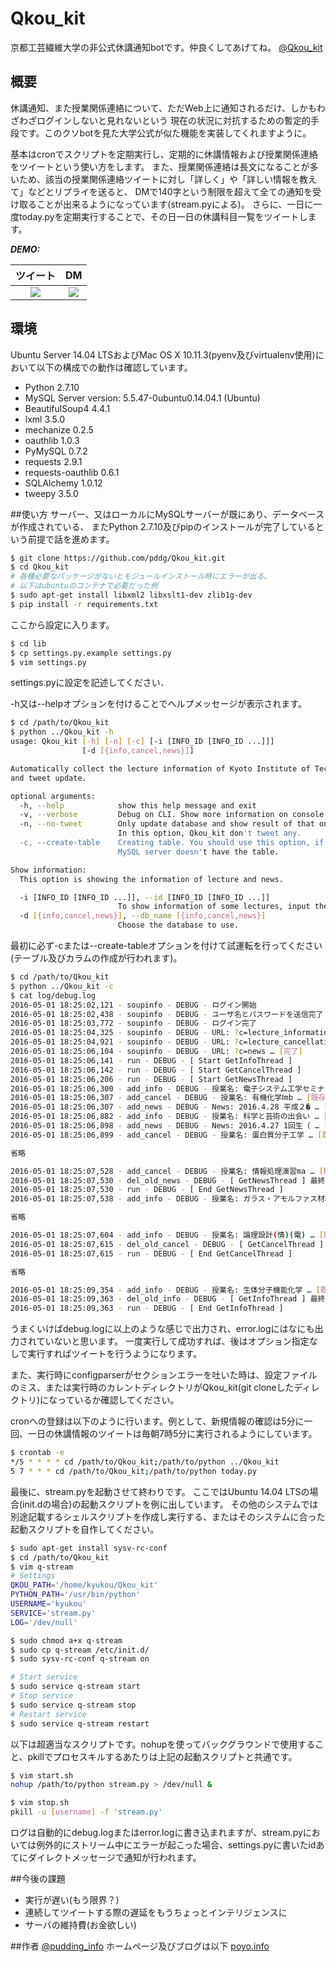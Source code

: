 # Qkou_kit
京都工芸繊維大学の非公式休講通知botです。仲良くしてあげてね。
[@Qkou_kit](https://twitter.com/Qkou_kit)

## 概要
休講通知、また授業関係連絡について、ただWeb上に通知されるだけ、しかもわざわざログインしないと見れないという
現在の状況に対抗するための暫定的手段です。このクソbotを見た大学公式が似た機能を実装してくれますように。

基本はcronでスクリプトを定期実行し、定期的に休講情報および授業関係連絡をツイートという使い方をします。
また、授業関係連絡は長文になることが多いため、該当の授業関係連絡ツイートに対し「詳しく」や「詳しい情報を教えて」などとリプライを送ると、
DMで140字という制限を超えて全ての通知を受け取ることが出来るようになっています(stream.pyによる)。
さらに、一日に一度today.pyを定期実行することで、その日一日の休講科目一覧をツイートします。

***DEMO:***

|ツイート|DM|
|:---:|:---:|
|![](https://raw.github.com/wiki/pddg/Qkou_kit/imgs/スクショ1.png)|![](https://raw.github.com/wiki/pddg/Qkou_kit/imgs/スクショ2.png)|

## 環境
Ubuntu Server 14.04 LTSおよびMac OS X 10.11.3(pyenv及びvirtualenv使用)において以下の構成での動作は確認しています。

* Python 2.7.10
* MySQL Server version: 5.5.47-0ubuntu0.14.04.1 (Ubuntu)
* BeautifulSoup4 4.4.1
* lxml 3.5.0
* mechanize 0.2.5
* oauthlib 1.0.3
* PyMySQL 0.7.2
* requests 2.9.1
* requests-oauthlib 0.6.1
* SQLAlchemy 1.0.12
* tweepy 3.5.0

##使い方
サーバー、又はローカルにMySQLサーバーが既にあり、データベースが作成されている、
またPython 2.7.10及びpipのインストールが完了しているという前提で話を進めます。

```bash
$ git clone https://github.com/pddg/Qkou_kit.git
$ cd Qkou_kit
# 各種必要なパッケージがないとモジュールインストール時にエラーが出る。
# 以下はubuntuのコンテナで必要だった例
$ sudo apt-get install libxml2 libxslt1-dev zlib1g-dev
$ pip install -r requirements.txt
```

ここから設定に入ります。

```bash
$ cd lib
$ cp settings.py.example settings.py
$ vim settings.py
```

settings.pyに設定を記述してください．

-h又は--helpオプションを付けることでヘルプメッセージが表示されます。

```bash
$ cd /path/to/Qkou_kit
$ python ../Qkou_kit -h
usage: Qkou_kit [-h] [-n] [-c] [-i [INFO_ID [INFO_ID ...]]]
                [-d [{info,cancel,news}]]

Automatically collect the lecture information of Kyoto Institute of Technology
and tweet update.

optional arguments:
  -h, --help            show this help message and exit
  -v, --verbose         Debug on CLI. Show more information on console window.
  -n, --no-tweet        Only update database and show result of that on CLI.
                        In this option, Qkou_kit don't tweet any.
  -c, --create-table    Creating table. You should use this option, if your
                        MySQL server doesn't have the table.

Show information:
  This option is showing the information of lecture and news.

  -i [INFO_ID [INFO_ID ...]], --id [INFO_ID [INFO_ID ...]]
                        To show information of some lectures, input their ids.
  -d [{info,cancel,news}], --db_name [{info,cancel,news}]
                        Choose the database to use.
```

最初に必ず-cまたは--create-tableオプションを付けて試運転を行ってください(テーブル及びカラムの作成が行われます)。

```bash
$ cd /path/to/Qkou_kit 
$ python ../Qkou_kit -c
$ cat log/debug.log
2016-05-01 18:25:02,121 - soupinfo - DEBUG - ログイン開始
2016-05-01 18:25:02,438 - soupinfo - DEBUG - ユーザ名とパスワードを送信完了
2016-05-01 18:25:03,772 - soupinfo - DEBUG - ログイン完了
2016-05-01 18:25:04,325 - soupinfo - DEBUG - URL: ?c=lecture_information … [完了]
2016-05-01 18:25:04,921 - soupinfo - DEBUG - URL: ?c=lecture_cancellation … [完了]
2016-05-01 18:25:06,104 - soupinfo - DEBUG - URL: ?c=news … [完了]
2016-05-01 18:25:06,141 - run - DEBUG - [ Start GetInfoThread ]
2016-05-01 18:25:06,142 - run - DEBUG - [ Start GetCancelThread ]
2016-05-01 18:25:06,206 - run - DEBUG - [ Start GetNewsThread ]
2016-05-01 18:25:06,300 - add_info - DEBUG - 授業名: 電子システム工学セミナーⅠ … [既存]
2016-05-01 18:25:06,307 - add_cancel - DEBUG - 授業名: 有機化学Ⅰmb … [既存]
2016-05-01 18:25:06,307 - add_news - DEBUG - News: 2016.4.28 平成２� … [既存]
2016-05-01 18:25:06,882 - add_info - DEBUG - 授業名: 科学と芸術の出会い … [既存]
2016-05-01 18:25:06,898 - add_news - DEBUG - News: 2016.4.27 1回生（ … [既存]
2016-05-01 18:25:06,899 - add_cancel - DEBUG - 授業名: 蛋白質分子工学 … [既存]

省略

2016-05-01 18:25:07,528 - add_cancel - DEBUG - 授業名: 情報処理演習ma … [既存]
2016-05-01 18:25:07,530 - del_old_news - DEBUG - [ GetNewsThread ] 最終更新が2016-04-30 18:25:01.957592以前の古いデータを削除
2016-05-01 18:25:07,530 - run - DEBUG - [ End GetNewsThread ]
2016-05-01 18:25:07,538 - add_info - DEBUG - 授業名: ガラス・アモルファス材料科学 … [既存]

省略

2016-05-01 18:25:07,604 - add_info - DEBUG - 授業名: 論理設計(情)(電) … [既存]
2016-05-01 18:25:07,615 - del_old_cancel - DEBUG - [ GetCancelThread ] 最終更新が2016-04-30 18:25:01.957592以前の古いデータを削除
2016-05-01 18:25:07,615 - run - DEBUG - [ End GetCancelThread ]

省略

2016-05-01 18:25:09,354 - add_info - DEBUG - 授業名: 生体分子機能化学 … [既存]
2016-05-01 18:25:09,363 - del_old_info - DEBUG - [ GetInfoThread ] 最終更新が2016-04-30 18:25:01.957592以前の古いデータを削除
2016-05-01 18:25:09,363 - run - DEBUG - [ End GetInfoThread ]
```

うまくいけばdebug.logに以上のような感じで出力され、error.logにはなにも出力されていないと思います。
一度実行して成功すれば、後はオプション指定なしで実行すればツイートを行うようになります。

また、実行時にconfigparserがセクションエラーを吐いた時は、設定ファイルのミス、または実行時のカレントディレクトリがQkou_kit(git cloneしたディレクトリ)になっているか確認してください。

cronへの登録は以下のように行います。例として、新規情報の確認は5分に一回、一日の休講情報のツイートは毎朝7時5分に実行されるようにしています。

```bash
$ crontab -e
*/5 * * * * cd /path/to/Qkou_kit;/path/to/python ../Qkou_kit
5 7 * * * cd /path/to/Qkou_kit;/path/to/python today.py
```

最後に、stream.pyを起動させて終わりです。
ここではUbuntu 14.04 LTSの場合(init.dの場合)の起動スクリプトを例に出しています。
その他のシステムでは別途記載するシェルスクリプトを作成し実行する、またはそのシステムに合った起動スクリプトを自作してください。

```bash
$ sudo apt-get install sysv-rc-conf
$ cd /path/to/Qkou_kit
$ vim q-stream
# Settings
QKOU_PATH='/home/kyukou/Qkou_kit'
PYTHON_PATH='/usr/bin/python'
USERNAME='kyukou'
SERVICE='stream.py'
LOG='/dev/null'

$ sudo chmod a+x q-stream
$ sudo cp q-stream /etc/init.d/
$ sudo sysv-rc-conf q-stream on

# Start service
$ sudo service q-stream start
# Stop service
$ sudo service q-stream stop
# Restart service
$ sudo service q-stream restart
```

以下は超適当なスクリプトです。nohupを使ってバックグラウンドで使用すること、pkillでプロセスキルするあたりは上記の起動スクリプトと共通です。

```bash
$ vim start.sh
nohup /path/to/python stream.py > /dev/null &

$ vim stop.sh
pkill -u [username] -f 'stream.py'
```

ログは自動的にdebug.logまたはerror.logに書き込まれますが、stream.pyにおいては例外的にストリーム中にエラーが起こった場合、settings.pyに書いたidあてにダイレクトメッセージで通知が行われます。

##今後の課題

* 実行が遅い(もう限界？)
* 連続してツイートする際の遅延をもうちょっとインテリジェンスに
* サーバの維持費(お金欲しい)


##作者
[@pudding_info](https://twitter.com/pudding_info)
ホームページ及びブログは以下
[poyo.info](https://www.poyo.info)

